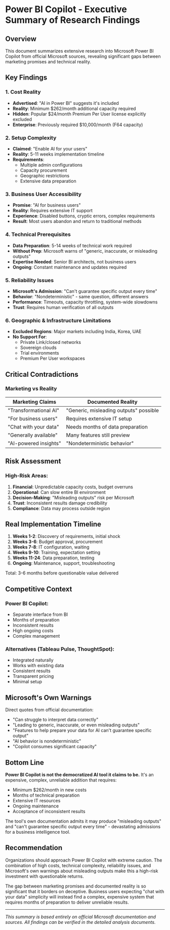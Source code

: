 # Power BI Copilot - Executive Summary of Research Findings

## Overview

This document summarizes extensive research into Microsoft Power BI Copilot from official Microsoft sources, revealing significant gaps between marketing promises and technical reality.

## Key Findings

### 1. **Cost Reality**
- **Advertised**: "AI in Power BI" suggests it's included
- **Reality**: Minimum $262/month additional capacity required
- **Hidden**: Popular $24/month Premium Per User license explicitly excluded
- **Enterprise**: Previously required $10,000/month (F64 capacity)

### 2. **Setup Complexity**
- **Claimed**: "Enable AI for your users"
- **Reality**: 5-11 weeks implementation timeline
- **Requirements**: 
  - Multiple admin configurations
  - Capacity procurement
  - Geographic restrictions
  - Extensive data preparation

### 3. **Business User Accessibility**
- **Promise**: "AI for business users"
- **Reality**: Requires extensive IT support
- **Experience**: Disabled buttons, cryptic errors, complex requirements
- **Result**: Most users abandon and return to traditional methods

### 4. **Technical Prerequisites**
- **Data Preparation**: 5-14 weeks of technical work required
- **Without Prep**: Microsoft warns of "generic, inaccurate, or misleading outputs"
- **Expertise Needed**: Senior BI architects, not business users
- **Ongoing**: Constant maintenance and updates required

### 5. **Reliability Issues**
- **Microsoft's Admission**: "Can't guarantee specific output every time"
- **Behavior**: "Nondeterministic" - same question, different answers
- **Performance**: Timeouts, capacity throttling, system-wide slowdowns
- **Trust**: Requires human verification of all outputs

### 6. **Geographic & Infrastructure Limitations**
- **Excluded Regions**: Major markets including India, Korea, UAE
- **No Support For**:
  - Private Link/closed networks
  - Sovereign clouds
  - Trial environments
  - Premium Per User workspaces

## Critical Contradictions

### Marketing vs Reality

| **Marketing Claims** | **Documented Reality** |
|---------------------|----------------------|
| "Transformational AI" | "Generic, misleading outputs" possible |
| "For business users" | Requires extensive IT setup |
| "Chat with your data" | Needs months of data preparation |
| "Generally available" | Many features still preview |
| "AI-powered insights" | "Nondeterministic behavior" |

## Risk Assessment

### High-Risk Areas:
1. **Financial**: Unpredictable capacity costs, budget overruns
2. **Operational**: Can slow entire BI environment
3. **Decision-Making**: "Misleading outputs" risk per Microsoft
4. **Trust**: Inconsistent results damage credibility
5. **Compliance**: Data may process outside region

## Real Implementation Timeline

1. **Weeks 1-2**: Discovery of requirements, initial shock
2. **Weeks 3-6**: Budget approval, procurement
3. **Weeks 7-8**: IT configuration, waiting
4. **Weeks 9-10**: Training, expectation setting
5. **Weeks 11-24**: Data preparation, testing
6. **Ongoing**: Maintenance, support, troubleshooting

Total: 3-6 months before questionable value delivered

## Competitive Context

### Power BI Copilot:
- Separate interface from BI
- Months of preparation
- Inconsistent results
- High ongoing costs
- Complex management

### Alternatives (Tableau Pulse, ThoughtSpot):
- Integrated naturally
- Works with existing data
- Consistent results
- Transparent pricing
- Minimal setup

## Microsoft's Own Warnings

Direct quotes from official documentation:
- "Can struggle to interpret data correctly"
- "Leading to generic, inaccurate, or even misleading outputs"
- "Features to help prepare your data for AI can't guarantee specific output"
- "AI behavior is nondeterministic"
- "Copilot consumes significant capacity"

## Bottom Line

**Power BI Copilot is not the democratized AI tool it claims to be.** It's an expensive, complex, unreliable addition that requires:

- Minimum $262/month in new costs
- Months of technical preparation  
- Extensive IT resources
- Ongoing maintenance
- Acceptance of inconsistent results

The tool's own documentation admits it may produce "misleading outputs" and "can't guarantee specific output every time" - devastating admissions for a business intelligence tool.

## Recommendation

Organizations should approach Power BI Copilot with extreme caution. The combination of high costs, technical complexity, reliability issues, and Microsoft's own warnings about misleading outputs make this a high-risk investment with questionable returns.

The gap between marketing promises and documented reality is so significant that it borders on deceptive. Business users expecting "chat with your data" simplicity will instead find a complex, expensive system that requires months of preparation to deliver unreliable results.

---

*This summary is based entirely on official Microsoft documentation and sources. All findings can be verified in the detailed analysis documents.*